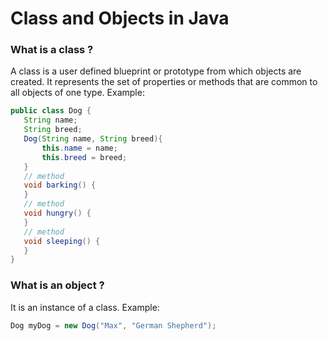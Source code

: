 # Class and Objects in Java

### What is a class ?

A class is a user defined blueprint or prototype from which objects are created. It represents the set of properties or methods that are common to all objects of one type.
Example:

```java
public class Dog {
   String name;
   String breed;
   Dog(String name, String breed){
       this.name = name;
       this.breed = breed;
   }
   // method
   void barking() {
   }
   // method
   void hungry() {
   }
   // method
   void sleeping() {
   }
}

```

### What is an object ?

It is an instance of a class.
Example:

```java
Dog myDog = new Dog("Max", "German Shepherd");
```
